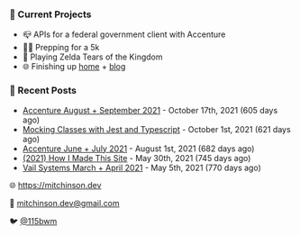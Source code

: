 ### 📌 Current Projects
- 📪 APIs for a federal government client with Accenture
- 🏃🏼 Prepping for a 5k
- 👾 Playing Zelda Tears of the Kingdom
- 🌐 Finishing up [home](http://home.mitchinson.dev) + [blog](http://blog.mitchinson.dev)

### 📝 Recent Posts

- [Accenture August + September 2021](https://blog.mitchinson.dev/pillar/aug-sep-21) - October 17th, 2021 (605 days ago)
- [Mocking Classes with Jest and Typescript](https://blog.mitchinson.dev/jest-typescript-mocks) - October 1st, 2021 (621 days ago)
- [Accenture June + July 2021](https://blog.mitchinson.dev/pillar/june-july-21) - August 1st, 2021 (682 days ago)
- [(2021) How I Made This Site](https://blog.mitchinson.dev/About-This-Site) - May 30th, 2021 (745 days ago)
- [Vail Systems March + April 2021](https://blog.mitchinson.dev/vail-march-april-2021) - May 5th, 2021 (770 days ago)

🌐 https://mitchinson.dev

💌 mitchinson.dev@gmail.com

🐦 [@115bwm](https://twitter.com/115bwm)